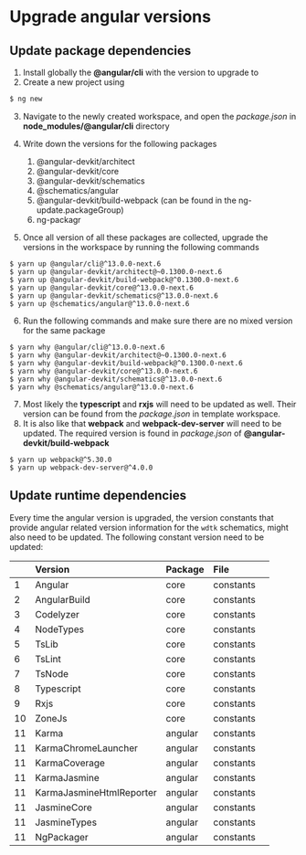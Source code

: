 # Upgrade angular versions

## Update package dependencies

1. Install globally the **@angular/cli** with the version to upgrade to
1. Create a new project using

```bash
$ ng new
```

3. Navigate to the newly created workspace, and open the _package.json_ in **node_modules/@angular/cli** directory
1. Write down the versions for the following packages

   1. @angular-devkit/architect
   1. @angular-devkit/core
   1. @angular-devkit/schematics
   1. @schematics/angular
   1. @angular-devkit/build-webpack (can be found in the ng-update.packageGroup)
   1. ng-packagr

1. Once all version of all these packages are collected, upgrade the versions in the workspace by running the following commands

```
$ yarn up @angular/cli@^13.0.0-next.6
$ yarn up @angular-devkit/architect@~0.1300.0-next.6
$ yarn up @angular-devkit/build-webpack@^0.1300.0-next.6
$ yarn up @angular-devkit/core@^13.0.0-next.6
$ yarn up @angular-devkit/schematics@^13.0.0-next.6
$ yarn up @schematics/angular@^13.0.0-next.6
```

6. Run the following commands and make sure there are no mixed version for the same package

```
$ yarn why @angular/cli@^13.0.0-next.6
$ yarn why @angular-devkit/architect@~0.1300.0-next.6
$ yarn why @angular-devkit/build-webpack@^0.1300.0-next.6
$ yarn why @angular-devkit/core@^13.0.0-next.6
$ yarn why @angular-devkit/schematics@^13.0.0-next.6
$ yarn why @schematics/angular@^13.0.0-next.6
```

7. Most likely the **typescript** and **rxjs** will need to be updated as well. Their version can be found from the _package.json_ in template workspace.
1. It is also like that **webpack** and **webpack-dev-server** will need to be updated. The required version is found in _package.json_ of **@angular-devkit/build-webpack**

```
$ yarn up webpack@^5.30.0
$ yarn up webpack-dev-server@^4.0.0
```

## Update runtime dependencies

Every time the angular version is upgraded, the version constants that provide angular related version information for the `wdtk` schematics, might also need to be updated.
The following constant version need to be updated:

|     | Version                  | Package | File      |     |
| --- | :----------------------- | :------ | :-------- | :-- |
| 1   | Angular                  | core    | constants |     |
| 2   | AngularBuild             | core    | constants |     |
| 3   | Codelyzer                | core    | constants |     |
| 4   | NodeTypes                | core    | constants |     |
| 5   | TsLib                    | core    | constants |     |
| 6   | TsLint                   | core    | constants |     |
| 7   | TsNode                   | core    | constants |     |
| 8   | Typescript               | core    | constants |     |
| 9   | Rxjs                     | core    | constants |     |
| 10  | ZoneJs                   | core    | constants |     |
| 11  | Karma                    | angular | constants |     |
| 11  | KarmaChromeLauncher      | angular | constants |     |
| 11  | KarmaCoverage            | angular | constants |     |
| 11  | KarmaJasmine             | angular | constants |     |
| 11  | KarmaJasmineHtmlReporter | angular | constants |     |
| 11  | JasmineCore              | angular | constants |     |
| 11  | JasmineTypes             | angular | constants |     |
| 11  | NgPackager               | angular | constants |     |
